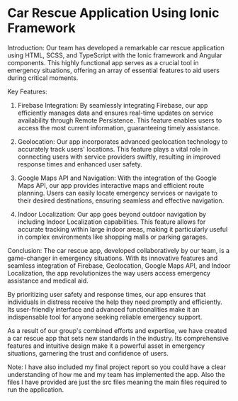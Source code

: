 # Car Rescue Application Using Ionic Framework

Introduction:
Our team has developed a remarkable car rescue application using HTML, SCSS, and TypeScript with the Ionic framework and Angular components. This highly functional app serves as a crucial tool in emergency situations, offering an array of essential features to aid users during critical moments.

Key Features:
1. Firebase Integration: By seamlessly integrating Firebase, our app efficiently manages data and ensures real-time updates on service availability through Remote Persistence. This feature enables users to access the most current information, guaranteeing timely assistance.

2. Geolocation: Our app incorporates advanced geolocation technology to accurately track users' locations. This feature plays a vital role in connecting users with service providers swiftly, resulting in improved response times and enhanced user safety.

3. Google Maps API and Navigation: With the integration of the Google Maps API, our app provides interactive maps and efficient route planning. Users can easily locate emergency services or navigate to their desired destinations, ensuring seamless and effective navigation.

4. Indoor Localization: Our app goes beyond outdoor navigation by including Indoor Localization capabilities. This feature allows for accurate tracking within large indoor areas, making it particularly useful in complex environments like shopping malls or parking garages.

Conclusion:
The car rescue app, developed collaboratively by our team, is a game-changer in emergency situations. With its innovative features and seamless integration of Firebase, Geolocation, Google Maps API, and Indoor Localization, the app revolutionizes the way users access emergency assistance and medical aid.

By prioritizing user safety and response times, our app ensures that individuals in distress receive the help they need promptly and efficiently. Its user-friendly interface and advanced functionalities make it an indispensable tool for anyone seeking reliable emergency support.

As a result of our group's combined efforts and expertise, we have created a car rescue app that sets new standards in the industry. Its comprehensive features and intuitive design make it a powerful asset in emergency situations, garnering the trust and confidence of users.

Note: I have also included my final project report so you could have a clear understanding of how me and my team has implemented the app. Also the files I have provided are just the src files meaning the main files required to run the application.
